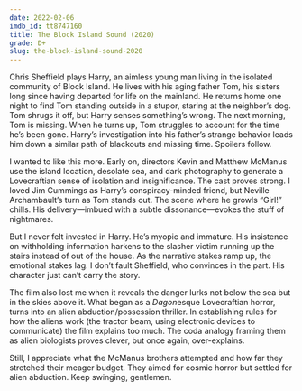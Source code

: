 ```yaml
---
date: 2022-02-06
imdb_id: tt8747160
title: The Block Island Sound (2020)
grade: D+
slug: the-block-island-sound-2020
---
```


Chris Sheffield plays Harry, an aimless young man living in the isolated community of Block Island. He lives with his aging father Tom, his sisters long since having departed for life on the mainland. He returns home one night to find Tom standing outside in a stupor, staring at the neighbor’s dog. Tom shrugs it off, but Harry senses something’s wrong. The next morning, Tom is missing. When he turns up, Tom struggles to account for the time he’s been gone. Harry’s investigation into his father’s strange behavior leads him down a similar path of blackouts and missing time. Spoilers follow.

<!-- end -->

I wanted to like this more. Early on, directors Kevin and Matthew McManus use the island location, desolate sea, and dark photography to generate a Lovecraftian sense of isolation and insignificance. The cast proves strong. I loved Jim Cummings as Harry’s conspiracy-minded friend, but Neville Archambault’s turn as Tom stands out. The scene where he growls “Girl!” chills. His delivery—imbued with a subtle dissonance—evokes the stuff of nightmares.

But I never felt invested in Harry. He’s myopic and immature. His insistence on withholding information harkens to the slasher victim running up the stairs instead of out of the house. As the narrative stakes ramp up, the emotional stakes lag. I don’t fault Sheffield, who convinces in the part. His character just can’t carry the story.

The film also lost me when it reveals the danger lurks not below the sea but in the skies above it. What began as a <span data-imdb-id="tt0264508">_Dagon_</span>esque Lovecraftian horror, turns into an alien abduction/possession thriller. In establishing rules for how the aliens work (the tractor beam, using electronic devices to communicate) the film explains too much. The coda analogy framing them as alien biologists proves clever, but once again, over-explains.

Still, I appreciate what the McManus brothers attempted and how far they stretched their meager budget. They aimed for cosmic horror but settled for alien abduction. Keep swinging, gentlemen.
